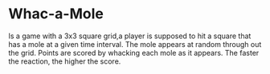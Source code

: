 # Whac-a-Mole
Is a game with a 3x3 square grid,a player is supposed to hit a square that has a mole at a given time interval.
The mole appears at random through out the grid.
Points are scored by whacking each mole as it appears.
The faster the reaction, the higher the score.
